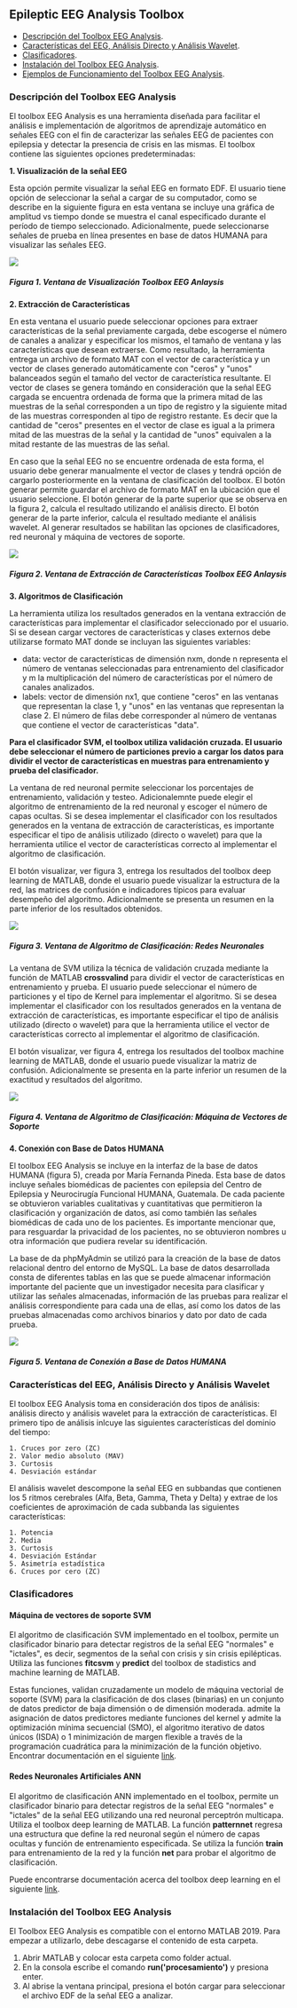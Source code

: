 ## Epileptic EEG Analysis Toolbox
- [Descripción del Toolbox EEG Analysis](#descripcion-del-toolbox-eeg-analysis).
- [Características del EEG, Análisis Directo y Análisis Wavelet](#caracteristicas-del-eeg-analisis-directo-y-analisis-wavelet).
- [Clasificadores](#clasificadores).
- [Instalación del Toolbox EEG Analysis](#instalacion-del-toolbox-eeg-analysis).
- [Ejemplos de Funcionamiento del Toolbox EEG Analysis](#ejemplos-de-funcionamiento-del-toolbox-eeg-analysis).

### Descripción del Toolbox EEG Analysis
El toolbox EEG Analysis es una herramienta diseñada para facilitar el análisis e implementación de algoritmos de aprendizaje automático en señales EEG con el fin de caracterizar las señales EEG de pacientes con epilepsia y detectar la presencia de crisis en las mismas. El toolbox contiene las siguientes opciones predeterminadas:

**1. Visualización de la señal EEG**

Esta opción permite visualizar la señal EEG en formato EDF. El usuario tiene opción de seleccionar la señal a cargar de su computador, como se describe en la siguiente figura en esta ventana se incluye una gráfica de amplitud vs tiempo donde se muestra el canal especificado durante el período de tiempo seleccionado. Adicionalmente, puede seleccionarse señales de prueba en línea presentes en base de datos HUMANA para visualizar las señales EEG. 

![](https://github.com/larivera-UVG/Datos-Epilepsia/blob/master/An%C3%A1lisis%20de%20Datos/Toolbox%20EEG%20Analysis/Im%C3%A1genes/ventana1.JPG) 
##### Figura 1. Ventana de Visualización Toolbox EEG Anlaysis

**2. Extracción de Características**

En esta ventana el usuario puede seleccionar opciones para extraer características de la señal previamente cargada, debe escogerse el número de canales a analizar y especificar los mismos, el tamaño de ventana y las características que desean extraerse. Como resultado, la herramienta entrega un archivo de formato MAT con el vector de característica y un vector de clases generado automáticamente con "ceros" y "unos" balanceados según el tamaño del vector de característica resultante. El vector de clases se genera tomándo en consideración que la señal EEG cargada se encuentra ordenada de forma que la primera mitad de las muestras de la señal corresponden a un tipo de registro y la siguiente mitad de las muestras corresponden al tipo de registro restante. Es decir que la cantidad de "ceros" presentes en el vector de clase es igual a la primera mitad de las muestras de la señal y la cantidad de "unos" equivalen a la mitad restante de las muestras de las señal.

En caso que la señal EEG no se encuentre ordenada de esta forma, el usuario debe generar manualmente el vector de clases y tendrá opción de cargarlo posteriormente en la ventana de clasificación del toolbox. El botón generar permite guardar el archivo de formato MAT en la ubicación que el usuario seleccione. El botón generar de la parte superior que se observa en la figura 2, calcula el resultado utilizando el análisis directo. El botón generar de la parte inferior, calcula el resultado mediante el análisis wavelet. Al generar resultados se habilitan las opciones de clasificadores, red neuronal y máquina de vectores de soporte.

![](https://github.com/larivera-UVG/Datos-Epilepsia/blob/master/An%C3%A1lisis%20de%20Datos/Toolbox%20EEG%20Analysis/Im%C3%A1genes/ventana2.JPG) 
##### Figura 2. Ventana de Extracción de Características Toolbox EEG Anlaysis

**3. Algoritmos de Clasificación**

La herramienta utiliza los resultados generados en la ventana extracción de características para implementar el clasificador seleccionado por el usuario. Si se desean cargar vectores de características y clases externos debe utilizarse formato MAT donde se incluyan las siguientes variables:

- data: vector de características de dimensión nxm, donde n representa el número de ventanas seleccionadas para entrenamiento del clasificador y m la multiplicación del número de características por el número de canales analizados.
- labels: vector de dimensión nx1, que contiene "ceros" en las ventanas que representan la clase 1, y "unos" en las ventanas que representan la clase 2. El número de filas debe corresponder al número de ventanas que contiene el vector de características "data".

**Para el clasificador SVM, el toolbox utiliza validación cruzada. El usuario debe seleccionar el número de particiones previo a cargar los datos para dividir el vector de características en muestras para entrenamiento y prueba del clasificador.**

La ventana de red neuronal permite seleccionar los porcentajes de entrenamiento, validación y testeo. Adicionalemnte puede elegir el algoritmo de entrenamiento de la red neuronal y escoger el número de capas ocultas. Si se desea implementar el clasificador con los resultados generados en la ventana de extracción de características, es importante especificar el tipo de análisis utilizado (directo o wavelet) para que la herramienta utilice el vector de características correcto al implementar el algoritmo de clasificación.

El botón visualizar, ver figura 3, entrega los resultados del toolbox deep learning de MATLAB, donde el usuario puede visualizar la estructura de la red, las matrices de confusión e indicadores típicos para evaluar desempeño del algoritmo. Adicionalmente se presenta un resumen en la parte inferior de los resultados obtenidos.

![](https://github.com/larivera-UVG/Datos-Epilepsia/blob/master/An%C3%A1lisis%20de%20Datos/Toolbox%20EEG%20Analysis/Im%C3%A1genes/ventana3.JPG) 
##### Figura 3. Ventana de Algoritmo de Clasificación: Redes Neuronales

La ventana de SVM utiliza la técnica de validación cruzada mediante la función de MATLAB **crossvalind** para dividir el vector de características en entrenamiento y prueba. El usuario puede seleccionar el número de particiones y el tipo de Kernel para implementar el algoritmo. Si se desea implementar el clasificador con los resultados generados en la ventana de extracción de características, es importante especificar el tipo de análisis utilizado (directo o wavelet) para que la herramienta utilice el vector de características correcto al implementar el algoritmo de clasificación.

El botón visualizar, ver figura 4, entrega los resultados del toolbox machine learning de MATLAB, donde el usuario puede visualizar la matriz de confusión. Adicionalmente se presenta en la parte inferior un resumen de la exactitud y resultados del algoritmo.

![](https://github.com/larivera-UVG/Datos-Epilepsia/blob/master/An%C3%A1lisis%20de%20Datos/Toolbox%20EEG%20Analysis/Im%C3%A1genes/ventana5.JPG )
##### Figura 4. Ventana de Algoritmo de Clasificación: Máquina de Vectores de Soporte

**4.  Conexión con Base de Datos HUMANA**

El toolbox EEG Analysis se incluye en la interfaz de la base de datos HUMANA (figura 5), creada por María Fernanda Pineda.  Esta base de datos incluye señales biomédicas de pacientes con epilepsia del Centro de Epilepsia y Neurocirugía Funcional HUMANA, Guatemala. De cada paciente se obtuvieron variables cualitativas y cuantitativas que permitieron la clasificación y organización de datos, así como también las señales biomédicas de cada uno de los pacientes. Es importante mencionar que, para resguardar la
privacidad de los pacientes, no se obtuvieron nombres u otra información que pudiera revelar su identificación.

La base de da phpMyAdmin se utilizó para la creación de la base de datos relacional dentro del entorno de MySQL. La base de datos desarrollada consta de
diferentes tablas en las que se puede almacenar información importante del paciente que un investigador necesita para clasificar y utilizar las señales almacenadas, información de las pruebas para realizar el análisis correspondiente para cada una de ellas, así como los datos de las pruebas almacenadas como archivos binarios y dato por dato de cada prueba.

![](https://github.com/larivera-UVG/Datos-Epilepsia/blob/master/An%C3%A1lisis%20de%20Datos/Toolbox%20EEG%20Analysis/Im%C3%A1genes/ventana0_1.PNG)
##### Figura 5. Ventana de Conexión a Base de Datos HUMANA

### Características del EEG, Análisis Directo y Análisis Wavelet
El toolbox EEG Analysis toma en consideración dos tipos de análisis: análisis directo y análisis wavelet para la extracción de características. El primero tipo de análisis inlcuye las siguientes características del dominio del tiempo:
```
1. Cruces por zero (ZC)
2. Valor medio absoluto (MAV)
3. Curtosis
4. Desviación estándar
```
El análisis wavelet descompone la señal EEG en subbandas que contienen los 5 ritmos cerebrales (Alfa, Beta, Gamma, Theta y Delta) y extrae de los coeficientes de aproximación de cada subbanda las siguientes características:
```
1. Potencia
2. Media
3. Curtosis
4. Desviación Estándar
5. Asimetría estadística
6. Cruces por cero (ZC)
```
### Clasificadores
#### Máquina de vectores de soporte SVM
El algoritmo de clasificación SVM implementado en el toolbox, permite un clasificador binario para detectar registros de la señal EEG "normales" e "ictales", es decir, segmentos de la señal con crisis y sin crisis epilépticas. Utiliza las funciones **fitcsvm** y **predict** del toolbox de stadistics and machine learning de MATLAB.

Estas funciones, validan cruzadamente un modelo de máquina vectorial de soporte (SVM) para la clasificación de dos clases (binarias) en un conjunto de datos predictor de baja dimensión o de dimensión moderada. admite la asignación de datos predictores mediante funciones del kernel y admite la optimización mínima secuencial (SMO), el algoritmo iterativo de datos únicos (ISDA) o 1 minimización de margen flexible a través de la programación cuadrática para la minimización de la función objetivo.
Encontrar documentación en el siguiente [link](https://la.mathworks.com/support/search.html?q=fitcs&page=1).

#### Redes Neuronales Artificiales ANN
El algoritmo de clasificación ANN implementado en el toolbox, permite un clasificador binario para detectar registros de la señal EEG "normales" e "ictales" de la señal EEG utilizando una red neuronal perceptrón multicapa. Utiliza el toolbox deep learning de MATLAB. La función **patternnet** regresa una estructura que define la red neuronal según el número de capas ocultas y función de entrenamiento especificada. Se utiliza la función **train** para entrenamiento de la red y la función **net** para probar el algoritmo de clasificación.

Puede encontrarse documentación acerca del toolbox deep learning en el siguiente [link](https://la.mathworks.com/help/deeplearning/ref/fitnet.html).

### Instalación del Toolbox EEG Analysis
El Toolbox EEG Analysis es compatible con el entorno MATLAB 2019. Para empezar a utilizarlo, debe descagarse el contenido de esta carpeta.
1. Abrir MATLAB y colocar esta carpeta como folder actual.
2. En la consola escribe el comando **run('procesamiento')** y presiona enter. 
3. Al abrise la ventana principal, presiona el botón cargar para seleccionar 
el archivo EDF de la señal EEG a analizar.
